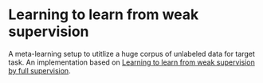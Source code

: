# Learning to learn from weak supervision
A meta-learning setup to utitlize a huge corpus of unlabeled data for target task. An implementation based on [Learning to learn from weak supervision by full supervision](https://arxiv.org/abs/1711.11383).
